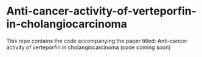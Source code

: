 # Anti-cancer-activity-of-verteporfin-in-cholangiocarcinoma
This repo contains the code accompanying the paper titled: Anti-cancer activity of verteporfin in cholangiocarcinoma (code coming soon)
